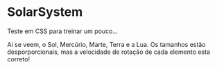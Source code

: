 # SolarSystem

Teste em CSS para treinar um pouco...

Ai se veem, o Sol, Mercúrio, Marte, Terra e a Lua. Os tamanhos estão desporporcionais, mas a velocidade de rotação de cada elemento
esta correto!
